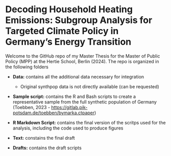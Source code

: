 # Decoding Household Heating Emissions: Subgroup Analysis for Targeted Climate Policy in Germany’s Energy Transition

Welcome to the GitHub repo of my Master Thesis for the Master of Public Policy (MPP) at the Hertie School, Berlin (2024).
The repo is organized in the following folders

- **Data:** contains all the additional data necessary for integration  

  - Original synthpop data is not directly available (can be requested)
    
- **Sample script:** contains the R and Bash scripts to create a representative sample from the full synthetic population of Germany (Toebben, 2023 - https://gitlab.pik-potsdam.de/toebben/bymarka.ctpaper)
  
- **R Markdown Script:** contains the final version of the scritps used for the analysis, including the code used to produce figures

- **Text:** constains the final draft

- **Drafts:** contains the draft scripts

